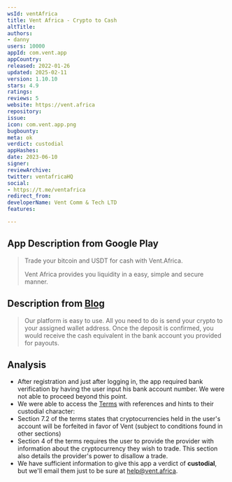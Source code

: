 ```yaml
---
wsId: ventAfrica
title: Vent Africa - Crypto to Cash
altTitle: 
authors:
- danny
users: 10000
appId: com.vent.app
appCountry: 
released: 2022-01-26
updated: 2025-02-11
version: 1.10.10
stars: 4.9
ratings: 
reviews: 5
website: https://vent.africa
repository: 
issue: 
icon: com.vent.app.png
bugbounty: 
meta: ok
verdict: custodial
appHashes: 
date: 2023-06-10
signer: 
reviewArchive: 
twitter: ventafricaHQ
social:
- https://t.me/ventafrica
redirect_from: 
developerName: Vent Comm & Tech LTD
features: 

---
```


## App Description from Google Play 

> Trade your bitcoin and USDT for cash with Vent.Africa.
>
> Vent Africa provides you liquidity in a easy, simple and secure manner.

## Description from [Blog](https://blog.vent.africa/frequently-asked-questions-and-answers-on-vent-africa/)

> Our platform is easy to use. All you need to do is send your crypto to your assigned wallet address. Once the deposit is confirmed, you would receive the cash equivalent in the bank account you provided for payouts.
 
## Analysis 

- After registration and just after logging in, the app required bank verification by having the user input his bank account number. We were not able to proceed beyond this point.
- We were able to access the [Terms](https://app.vent.africa/terms) with references and hints to their custodial character: 
- Section 7.2 of the terms states that cryptocurrencies held in the user's account will be forfeited in favor of Vent (subject to conditions found in other sections)
- Section 4 of the terms requires the user to provide the provider with information about the cryptocurrency they wish to trade. This section also details the provider's power to disallow a trade. 
- We have sufficient information to give this app a verdict of **custodial**, but we'll email them just to be sure at help@vent.africa.

